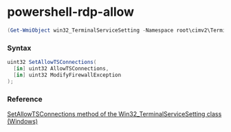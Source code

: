 # powershell-rdp-allow
```PowerShell
(Get-WmiObject win32_TerminalServiceSetting -Namespace root\cimv2\TerminalServices).SetAllowTSConnections(1,1)
```

### Syntax
```cs
uint32 SetAllowTSConnections(
  [in] uint32 AllowTSConnections,
  [in] uint32 ModifyFirewallException
);
```

### Reference
[SetAllowTSConnections method of the Win32_TerminalServiceSetting class (Windows)](https://msdn.microsoft.com/ja-jp/library/aa383644.aspx)
